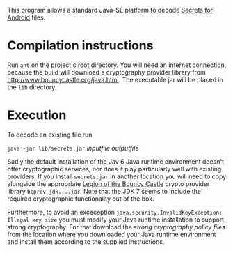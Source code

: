 This program allows a standard Java-SE platform to decode
[Secrets for Android](http://code.google.com/p/secrets-for-android/)
files.

# Compilation instructions
Run ``ant`` on the project's root directory.
You will need an internet connection, because the build will
download a cryptography provider library from
http://www.bouncycastle.org/java.html.
The executable jar will be placed in the ``lib`` directory.

# Execution
To decode an existing file run

``java -jar lib/secrets.jar`` _inputfile_ _outputfile_

Sadly the default installation of the Jav 6 Java runtime environment doesn't offer
cryptographic services, nor does it play particularly well with existing
providers.
If you install ``secrets.jar`` in another location you will need to
copy alongside the appropriate
[Legion of the Bouncy Castle](http://www.bouncycastle.org/)
crypto provider library ``bcprov-jdk....jar``.
Note that the JDK 7 seems to include the required cryptographic functionality out of the box.

Furthermore, to avoid an exceception
``java.security.InvalidKeyException: Illegal key size`` you must modify
your Java runtime installation to support strong cryptography.
For that download the _strong cryptography policy files_ from
the location where you downloaded your Java runtime environment
and install them according to the supplied instructions.
